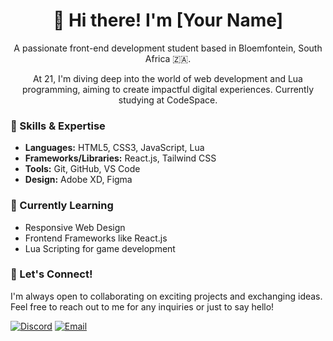<div align="center">
  <h1>👋 Hi there! I'm [Your Name]</h1>
  <p>A passionate front-end development student based in Bloemfontein, South Africa 🇿🇦.</p>
  <p>At 21, I'm diving deep into the world of web development and Lua programming, aiming to create impactful digital experiences. Currently studying at CodeSpace.</p>
</div>

### 🔧 Skills & Expertise

- **Languages:** HTML5, CSS3, JavaScript, Lua
- **Frameworks/Libraries:** React.js, Tailwind CSS
- **Tools:** Git, GitHub, VS Code
- **Design:** Adobe XD, Figma

### 🌱 Currently Learning

- Responsive Web Design
- Frontend Frameworks like React.js
- Lua Scripting for game development

### 💬 Let's Connect!

I'm always open to collaborating on exciting projects and exchanging ideas. Feel free to reach out to me for any inquiries or just to say hello!

[![Discord](https://img.shields.io/badge/Discord-kodegv-blue)](kodegv)
[![Email](https://img.shields.io/badge/Email-Contact-red)](mailto:your.celsocharlez1@gmail.com)
